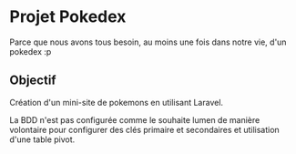 # Projet Pokedex

Parce que nous avons tous besoin, au moins une fois dans notre vie, d'un pokedex :p

## Objectif

Création d'un mini-site de pokemons en utilisant Laravel.

La BDD n'est pas configurée comme le souhaite lumen de manière volontaire pour configurer des clés primaire et secondaires et utilisation d'une table pivot.
